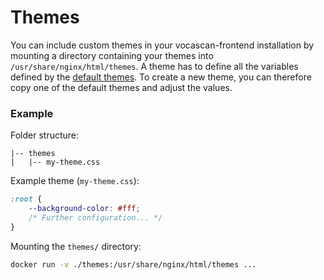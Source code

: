 # Themes

You can include custom themes in your vocascan-frontend installation by mounting a directory containing your themes into `/usr/share/nginx/html/themes`.
A theme has to define all the variables defined by the [default themes](https://github.com/vocascan/vocascan-frontend/tree/main/public/default-themes).
To create a new theme, you can therefore copy one of the default themes and adjust the values.

### Example

Folder structure:

```
|-- themes
|   |-- my-theme.css
```

Example theme (`my-theme.css`):

```css
:root {
    --background-color: #fff;
    /* Further configuration... */
}
```

Mounting the `themes/` directory:

```bash
docker run -v ./themes:/usr/share/nginx/html/themes ...
```
